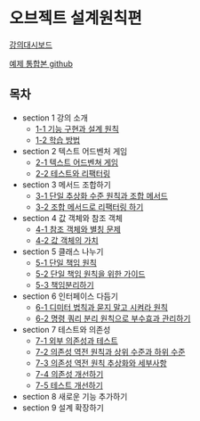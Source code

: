 # 오브젝트 설계원칙편

[강의대시보드](https://www.inflearn.com/course/%EC%98%A4%EB%B8%8C%EC%A0%9D%ED%8A%B8-%EC%84%A4%EA%B3%84%EC%9B%90%EC%B9%99-part2)

[예제 통합본 github](https://github.com/eternity-oop/object-principle)

## 목차

- section 1 강의 소개
    - [1-1 기능 구현과 설계 원칙](./section%201/1-1%20기능%20구현과%20설계%20원칙.md)
    - [1-2 학습 방법](./section%201/1-2%20학습%20방법.md)
- section 2 텍스트 어드벤처 게임
    - [2-1 텍스트 어드벤쳐 게임](./section%202/2-1%20텍스트%20어드벤처%20게임.md)
    - [2-2 테스트와 리팩터링](./section%202/2-2%20테스트와%20리팩터링.md)
- section 3 메서드 조합하기
    - [3-1 단일 추상화 수준 원칙과 조합 메서드](./section%203/3-1%20단일%20추상화%20수준%20원칙과%20조합%20메서드.md)
    - [3-2 조합 메서드로 리팩터링 하기](./section%203/3-2%20조합%20메서드로%20리팩터링하기.md)
- section 4 값 객체와 참조 객체
    - [4-1 참조 객체와 별칭 문제](./section%204/4-1%20참조%20객체와%20별칭%20문제.md)
    - [4-2 값 객체의 가치](./section%204/4-2%20값%20객체의%20가치.md)
- section 5 클래스 나누기
    - [5-1 단일 책임 원칙](./section%205/5-1%20단일%20책임%20원칙.md)
    - [5-2 단일 책임 원칙을 위한 가이드](./section%205/5-2%20단일%20책임%20원칙을%20위한%20가이드.md)
    - [5-3 책임분리하기](./section%205/5-3%20책임분리하기.md)
- section 6 인터페이스 다듬기
    - [6-1 디미터 법칙과 묻지 말고 시켜라 원칙](./section%206/6-1%20디비터%20법칙과%20묻지%20말고%20시켜라%20원칙.md)
    - [6-2 명령 쿼리 분리 원칙으로 부수효과 관리하기](./section%206/6-2%20명령%20쿼리%20분리%20원칙으로%20부수효과%20관리하기.md)
- section 7 테스트와 의존성
    - [7-1 외부 의존성과 테스트](./section%207/7-1%20외부%20의존성과%20테스트.md)
    - [7-2 의존성 역전 원칙과 상위 수준과 하위 수준](./section%207/7-2%20의존성%20역전%20원칙%20상위수준과%20하위%20수준.md)
    - [7-3 의존성 역전 원칙 추상화와 세부사항](./section%207/7-3%20의존성%20역전%20원칙%20추상화와%20세부사항.md)
    - [7-4 의존성 개선하기](./section%207/7-4%20의존성%20개선하기.md)
    - [7-5 테스트 개선하기](./section%207/7-5%20테스트%20개선하기.md)
- section 8 새로운 기능 추가하기
- section 9 설계 확장하기